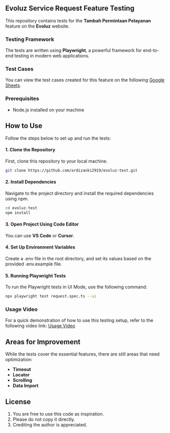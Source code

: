 ## Evoluz Service Request Feature Testing

This repository contains tests for the **Tambah Permintaan Pelayanan** feature on the **Evoluz** website.

### Testing Framework

The tests are written using **Playwright**, a powerful framework for end-to-end testing in modern web applications.

### Test Cases

You can view the test cases created for this feature on the following [Google Sheets](https://docs.google.com/spreadsheets/d/1YAp2CHZVO0tag3jwXdcIoClVVWARzcSRcB0VOZCsKp4/edit?usp=sharing).

### Prerequisites
- Node.js installed on your machine

## How to Use

Follow the steps below to set up and run the tests:

#### 1. Clone the Repository

First, clone this repository to your local machine.

```bash
git clone https://github.com/ardizanki2919/evoluz-test.git
```

#### 2. Install Dependencies

Navigate to the project directory and install the required dependencies using npm.

```bash
cd evoluz-test
npm install
```

#### 3. Open Project Using Code Editor

You can use **VS Code** or **Cursor**.

#### 4. Set Up Environment Variables

Create a .env file in the root directory, and set its values based on the provided .env.example file.

#### 5. Running Playwright Tests

To run the Playwright tests in UI Mode, use the following command:

```bash
npx playwright test request.spec.ts --ui
```

### Usage Video

For a quick demonstration of how to use this testing setup, refer to the following video link: [Usage Video](https://drive.google.com/file/d/1PWBP9CONMEi3FCx1-sOeH4LaQ8NGzu78/view?usp=sharing)

## Areas for Improvement

While the tests cover the essential features, there are still areas that need optimization:

- **Timeout**
- **Locator**
- **Scrolling**
- **Data Import**

## License

1. You are free to use this code as inspiration.
2. Please do not copy it directly.
3. Crediting the author is appreciated.